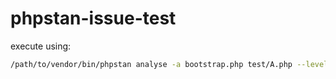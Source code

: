 # phpstan-issue-test

execute using:
```sh
/path/to/vendor/bin/phpstan analyse -a bootstrap.php test/A.php --level 3
```
